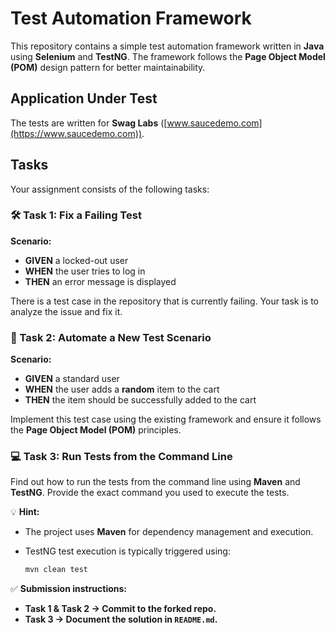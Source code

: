 # Test Automation Framework  

This repository contains a simple test automation framework written in **Java** using **Selenium** and **TestNG**. The framework follows the **Page Object Model (POM)** design pattern for better maintainability.  

## Application Under Test  
The tests are written for **Swag Labs** ([www.saucedemo.com](https://www.saucedemo.com)).  

## Tasks  
Your assignment consists of the following tasks:  

### 🛠 Task 1: Fix a Failing Test  
**Scenario:**  
- **GIVEN** a locked-out user  
- **WHEN** the user tries to log in  
- **THEN** an error message is displayed  

There is a test case in the repository that is currently failing. Your task is to analyze the issue and fix it.  

### 📝 Task 2: Automate a New Test Scenario  
**Scenario:**  
- **GIVEN** a standard user  
- **WHEN** the user adds a **random** item to the cart  
- **THEN** the item should be successfully added to the cart  

Implement this test case using the existing framework and ensure it follows the **Page Object Model (POM)** principles.  

### 💻 Task 3: Run Tests from the Command Line  
Find out how to run the tests from the command line using **Maven** and **TestNG**. Provide the exact command you used to execute the tests.  

💡 **Hint:**  
- The project uses **Maven** for dependency management and execution.  
- TestNG test execution is typically triggered using:  

  ```sh
  mvn clean test

✅ **Submission instructions:**  
- **Task 1 & Task 2 → Commit to the forked repo.**  
- **Task 3 → Document the solution in `README.md`.**  
